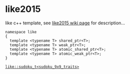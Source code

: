 # like2015
like c++ template, see [like2015 wiki page](https://github.com/jrmwng/like2015/wiki) for description...

    namespace like
    {
      template <typename T> shared_ptr<T>;
      template <typename T> weak_ptr<T>;
      template <typename T> atomic_shared_ptr<T>;
      template <typename T> atomic_weak_ptr<T>;
    }

[`like::sudoku_t<sudoku_9x9_traits>`](https://github.com/jrmwng/like2015/blob/master/sudoku/sudoku.h)
